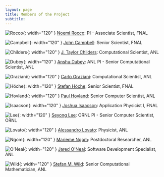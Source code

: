 ```yaml
---
layout: page
title: Members of the Project
subtitle: 
---
```


![Rocco](../assets/images/rocco.jpg){: width="120" } [Noemi Rocco](https://inspirehep.net/authors/1280460): PI - Associate Scientist, FNAL

![Campbell](../assets/images/campbell.gif){: width="120" }  [John Campbell](https://inspirehep.net/authors/1014644): Senior Scientist, FNAL

![Childers](../assets/images/childers.jpg){: width="120" } [J. Taylor Childers](http://www.jtchilders.com): Computational Scientist, ANL

![Dubey](../assets/images/dubey.png){: width="120" } [Anshu Dubey](https://www.anl.gov/profile/anshu-dubey): ANL PI - Senior Computational Scientist, ANL

![Graziani](../assets/images/graziani.jpg){: width="120" } [Carlo Graziani](https://www.anl.gov/profile/carlo-j-graziani):  Computational Scientist, ANL

![Höche](../assets/images/hoeche.jpg){: width="120" } [Stefan Höche](http://www.freacafe.de): Senior Scientist, FNAL

![Hovland](../assets/images/hovland.jpg){: width="120" } [Paul Hovland](https://www.anl.gov/profile/paul-hovland): Senior Computer Scientist, ANL

![Isaacson](../assets/images/isaacson.jpg){: width="120" } [Joshua Isaacson](https://inspirehep.net/authors/1410753): Application Physicist I, FNAL

![Lee](../assets/images/lee.png){: width="120" } [Seyong Lee](https://ft.ornl.gov/~lees2/): ORNL PI - Senior Computer Scientist, ORNL

![Lovato](../assets/images/lovato.jpg){: width="120" } [Alessandro Lovato](https://www.anl.gov/profile/alessandro-lovato): Physicist, ANL

![Ngom](../assets/images/ngom.jpg){: width="120" } [Marieme Ngom](https://www.anl.gov/profile/marieme-ngom): Postdoctoral Researcher, ANL

![O'Neal](../assets/images/oneal.jpg){: width="120" } [Jared O'Neal](https://www.anl.gov/profile/jared-p-o-neal): Software Development Specialist, ANL

![Wild](../assets/images/wild.jpg){: width="120" } [Stefan M. Wild](https://wildsm.github.io/): Senior Computational Mathematician, ANL
